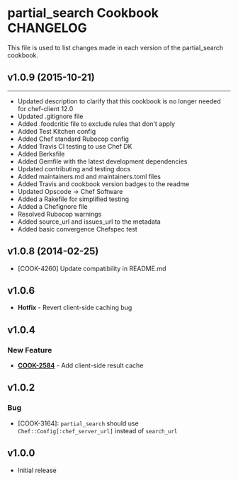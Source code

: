 partial_search Cookbook CHANGELOG
=================================
This file is used to list changes made in each version of the partial_search cookbook.

v1.0.9 (2015-10-21)
-------------------
-------------------
* Updated description to clarify that this cookbook is no longer needed for chef-client 12.0
* Updated .gitignore file
* Added .foodcritic file to exclude rules that don't apply
* Added Test Kitchen config
* Added Chef standard Rubocop config
* Added Travis CI testing to use Chef DK
* Added Berksfile
* Added Gemfile with the latest development dependencies
* Updated contributing and testing docs
* Added maintainers.md and maintainers.toml files
* Added Travis and cookbook version badges to the readme
* Updated Opscode -> Chef Software
* Added a Rakefile for simplified testing
* Added a Chefignore file
* Resolved Rubocop warnings
* Added source_url and issues_url to the metadata
* Added basic convergence Chefspec test

v1.0.8 (2014-02-25)
-------------------
- [COOK-4260] Update compatibility in README.md

v1.0.6
------
- **Hotfix** - Revert client-side caching bug

v1.0.4
------
### New Feature
- **[COOK-2584](https://tickets.chef.io/browse/COOK-2584)** - Add client-side result cache

v1.0.2
------
### Bug
- [COOK-3164]: `partial_search` should use
  `Chef::Config[:chef_server_url]` instead of `search_url`

v1.0.0
------
- Initial release
